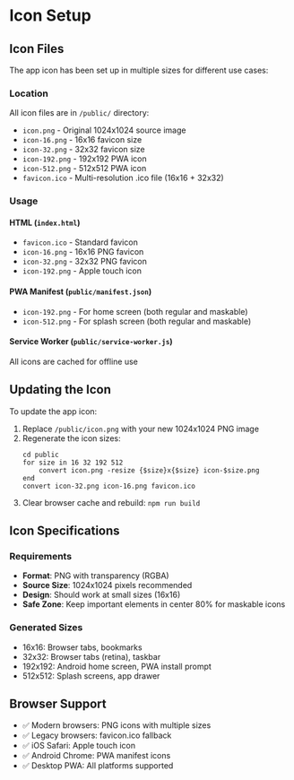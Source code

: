 # Icon Setup

## Icon Files

The app icon has been set up in multiple sizes for different use cases:

### Location

All icon files are in `/public/` directory:

- `icon.png` - Original 1024x1024 source image
- `icon-16.png` - 16x16 favicon size
- `icon-32.png` - 32x32 favicon size
- `icon-192.png` - 192x192 PWA icon
- `icon-512.png` - 512x512 PWA icon
- `favicon.ico` - Multi-resolution .ico file (16x16 + 32x32)

### Usage

#### HTML (`index.html`)

- `favicon.ico` - Standard favicon
- `icon-16.png` - 16x16 PNG favicon
- `icon-32.png` - 32x32 PNG favicon
- `icon-192.png` - Apple touch icon

#### PWA Manifest (`public/manifest.json`)

- `icon-192.png` - For home screen (both regular and maskable)
- `icon-512.png` - For splash screen (both regular and maskable)

#### Service Worker (`public/service-worker.js`)

All icons are cached for offline use

## Updating the Icon

To update the app icon:

1. Replace `/public/icon.png` with your new 1024x1024 PNG image
2. Regenerate the icon sizes:
   ```fish
   cd public
   for size in 16 32 192 512
       convert icon.png -resize {$size}x{$size} icon-$size.png
   end
   convert icon-32.png icon-16.png favicon.ico
   ```
3. Clear browser cache and rebuild: `npm run build`

## Icon Specifications

### Requirements

- **Format**: PNG with transparency (RGBA)
- **Source Size**: 1024x1024 pixels recommended
- **Design**: Should work at small sizes (16x16)
- **Safe Zone**: Keep important elements in center 80% for maskable icons

### Generated Sizes

- 16x16: Browser tabs, bookmarks
- 32x32: Browser tabs (retina), taskbar
- 192x192: Android home screen, PWA install prompt
- 512x512: Splash screens, app drawer

## Browser Support

- ✅ Modern browsers: PNG icons with multiple sizes
- ✅ Legacy browsers: favicon.ico fallback
- ✅ iOS Safari: Apple touch icon
- ✅ Android Chrome: PWA manifest icons
- ✅ Desktop PWA: All platforms supported
